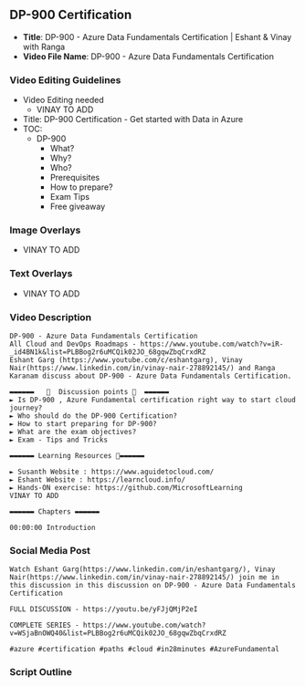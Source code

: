 ##  DP-900 Certification

- **Title**: DP-900 - Azure Data Fundamentals  Certification | Eshant & Vinay with Ranga
- **Video File Name**: DP-900 - Azure Data Fundamentals  Certification

### Video Editing Guidelines

- Video Editing needed
	- VINAY TO ADD
- Title: DP-900 Certification - Get started with Data in Azure
- TOC:
	- DP-900
		- What? 
		- Why?
		- Who?
		- Prerequisites
		- How to prepare?
		- Exam Tips
		- Free giveaway

### Image Overlays
- VINAY TO ADD

### Text Overlays
- VINAY TO ADD

### Video Description

```
DP-900 - Azure Data Fundamentals Certification
All Cloud and DevOps Roadmaps - https://www.youtube.com/watch?v=iR-_id4BN1k&list=PLBBog2r6uMCQik02JO_68gqwZbqCrxdRZ
Eshant Garg (https://www.youtube.com/c/eshantgarg), Vinay Nair(https://www.linkedin.com/in/vinay-nair-278892145/) and Ranga Karanam discuss about DP-900 - Azure Data Fundamentals Certification.

▬▬▬▬▬▬   💎  Discussion points 💎  ▬▬▬▬▬▬ 
► Is DP-900 , Azure Fundamental certification right way to start cloud journey?
► Who should do the DP-900 Certification?
► How to start preparing for DP-900? 
► What are the exam objectives?
► Exam - Tips and Tricks

▬▬▬▬▬▬ Learning Resources 🔗▬▬▬▬▬▬ 

► Susanth Website : https://www.aguidetocloud.com/
► Eshant Website : https://learncloud.info/
► Hands-ON exercise: https://github.com/MicrosoftLearning
VINAY TO ADD

▬▬▬▬▬▬ Chapters ▬▬▬▬▬▬ 

00:00:00 Introduction

```

### Social Media Post

```
Watch Eshant Garg(https://www.linkedin.com/in/eshantgarg/), Vinay Nair(https://www.linkedin.com/in/vinay-nair-278892145/) join me in this discussion in this discussion on DP-900 - Azure Data Fundamentals Certification

FULL DISCUSSION - https://youtu.be/yFJjQMjP2eI

COMPLETE SERIES - https://www.youtube.com/watch?v=WSjaBnOWQ40&list=PLBBog2r6uMCQik02JO_68gqwZbqCrxdRZ
 
#azure #certification #paths #cloud #in28minutes #AzureFundamental

```


### Script Outline

```

```